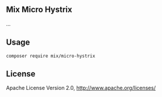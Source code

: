 ## Mix Micro Hystrix

...

## Usage

```
composer require mix/micro-hystrix
```

## License

Apache License Version 2.0, http://www.apache.org/licenses/
